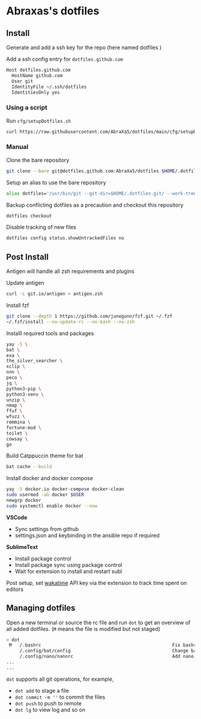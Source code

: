 # Abraxas's dotfiles

## Install

Generate and add a ssh key for the repo (here named dotfiles ) 

Add a ssh config entry for `dotfiles.github.com`
```bash
Host dotfiles.github.com
  HostName github.com
  User git
  IdentityFile ~/.ssh/dotfiles
  IdentitiesOnly yes
 ```

### Using a script

Run `cfg/setupDotfiles.sh`
```bash
curl https://raw.githubusercontent.com/AbraXa5/dotfiles/main/cfg/setupDotfiles.sh | bash
```

### Manual

Clone the bare repository
```bash
git clone --bare git@dotfiles.github.com:AbraXa5/dotfiles $HOME/.dotfiles.git
```

Setup an alias to use the bare repository
```bash
alias dotfiles='/usr/bin/git --git-dir=$HOME/.dotfiles.git/ --work-tree=$HOME'
```

Backup conflicting dotfiles as a precaution and checkout this repository
```bash
dotfiles checkout
```

Disable tracking of new files
```bash
dotfiles config status.showUntrackedFiles no
```

## Post Install 

Antigen will handle all zsh requirements and plugins

Update antigen
```bash
curl -L git.io/antigen > antigen.zsh
```

Install fzf
```bash
git clone --depth 1 https://github.com/junegunn/fzf.git ~/.fzf
~/.fzf/install --no-update-rc --no-bash --no-zsh
```

Installl required tools and packages
```bash
yay -S \
bat \
exa \
the_silver_searcher \
xclip \
nnn \
peco \
jq \
python3-pip \
python3-venv \
unzip \
nmap \
ffuf \
wfuzz \
remmina \
fortune-mod \
toilet \
cowsay \
go
```

Build Catppuccin theme for bat
```bash
bat cache --build
```

Install docker and docker compose
```bash
yay -S docker.io docker-compose docker-clean
sudo usermod -aG docker $USER
newgrp docker
sudo systemctl enable docker --now
```

**VSCode** 
- Sync settings from github
- settings.json and keybinding in the ansible repo if required 

**SublimeText**
- Install package control
- Install package sync using package control
- Wait for extension to install and restart subl

Post setup, set [wakatime](https://wakatime.com/dashboard) API key via the extension to track time spent on editors

## Managing dotfiles

Open a new terminal or source the rc file and run `dot` to get an overview of all added dotfiles. (`M` means the file is modified but not staged)
```bash
> dot
 M   /.bashrc                                                 Fix bashrc fzf import
     /.config/bat/config                                      Change bat theme
     /.config/nano/nanorc                                     Add nano rc file
...
...
```

`dot` supports all git operations, for example, 
- `dot add` to stage a file
- `dot commit -m ''` to commit the files
- `dot push` to push to remote
- `dot lg` to view log and so on
